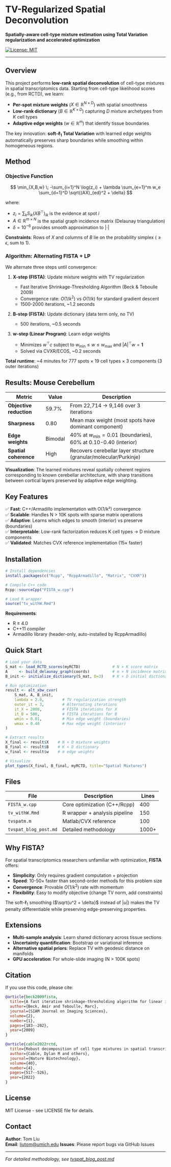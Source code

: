 # TV-Regularized Spatial Deconvolution

**Spatially-aware cell-type mixture estimation using Total Variation regularization and accelerated optimization**

[![License: MIT](https://img.shields.io/badge/License-MIT-yellow.svg)](https://opensource.org/licenses/MIT)

---

## Overview

This project performs **low-rank spatial deconvolution** of cell-type mixtures in spatial transcriptomics data. Starting from cell-type likelihood scores (e.g., from RCTD), we learn:

- **Per-spot mixture weights** ($X \in \mathbb{R}^{N \times D}$) with spatial smoothness
- **Low-rank dictionary** ($B \in \mathbb{R}^{K \times D}$) capturing $D$ mixture archetypes from $K$ cell types
- **Adaptive edge weights** ($w \in \mathbb{R}^m$) that identify tissue boundaries

The key innovation: **soft-$\ell_1$ Total Variation** with learned edge weights automatically preserves sharp boundaries while smoothing within homogeneous regions.

## Method

### Objective Function

$$
\min_{X,B,w} \; -\sum_{i=1}^N \log(z_i) + \lambda \sum_{e=1}^m w_e \sum_{d=1}^D \sqrt{(AX)_{ed}^2 + \delta}
$$

where:
- $z_i = \sum_k S_{ik}(XB^\top)_{ik}$ is the evidence at spot $i$
- $A \in \mathbb{R}^{m \times N}$ is the spatial graph incidence matrix (Delaunay triangulation)
- $\delta = 10^{-6}$ provides smooth approximation to $|\cdot|$

**Constraints**: Rows of $X$ and columns of $B$ lie on the probability simplex ($\geq \epsilon$, sum to 1).

### Algorithm: Alternating FISTA + LP

We alternate three steps until convergence:

1. **X-step (FISTA)**: Update mixture weights with TV regularization
   - Fast Iterative Shrinkage-Thresholding Algorithm (Beck & Teboulle 2009)
   - Convergence rate: $O(1/k^2)$ vs $O(1/k)$ for standard gradient descent
   - 1500-2000 iterations, ~1.2 seconds

2. **B-step (FISTA)**: Update dictionary (data term only, no TV)
   - 500 iterations, ~0.5 seconds

3. **w-step (Linear Program)**: Learn edge weights
   - Minimizes $w^\top c$ subject to $w_{\min} \leq w \leq w_{\max}$ and $|A|^\top w = \mathbf{1}$
   - Solved via CVXR/ECOS, ~0.2 seconds

**Total runtime**: ~4 minutes for 777 spots × 19 cell types × 3 components (3 outer iterations)

## Results: Mouse Cerebellum

| Metric | Value | Description |
|--------|-------|-------------|
| **Objective reduction** | 59.7% | From 22,714 → 9,146 over 3 iterations |
| **Sharpness** | 0.80 | Mean max weight (most spots have dominant component) |
| **Edge weights** | Bimodal | 40% at $w_{\min}=0.01$ (boundaries), 60% at 0.10-0.40 (interior) |
| **Spatial coherence** | High | Recovers cerebellar layer structure (granular/molecular/Purkinje) |

**Visualization**: The learned mixtures reveal spatially coherent regions corresponding to known cerebellar architecture, with sharp transitions between cortical layers preserved by adaptive edge weighting.

## Key Features

✅ **Fast**: C++/Armadillo implementation with O(1/k²) convergence  
✅ **Scalable**: Handles N > 10K spots with sparse matrix operations  
✅ **Adaptive**: Learns which edges to smooth (interior) vs preserve (boundaries)  
✅ **Interpretable**: Low-rank factorization reduces K cell types → D mixture components  
✅ **Validated**: Matches CVX reference implementation (15× faster)

## Installation

```r
# Install dependencies
install.packages(c("Rcpp", "RcppArmadillo", "Matrix", "CVXR"))

# Compile C++ code
Rcpp::sourceCpp("FISTA_w.cpp")

# Load R wrapper
source("tv_withW.Rmd")
```

**Requirements**:
- R ≥ 4.0
- C++11 compiler
- Armadillo library (header-only, auto-installed by RcppArmadillo)

## Quick Start

```r
# Load your data
S_mat <- load_RCTD_scores(myRCTD)              # N × K score matrix
A     <- build_delaunay_graph(coords)          # m × N incidence matrix  
B_init <- initialize_dictionary(S_mat, D=3)    # K × D initial dictionary

# Run optimization
result <- alt_xbw_cvxr(
    S_mat, A, B_init,
    lambda = 2.0,        # TV regularization strength
    outer_it = 3,        # Alternating iterations
    it_X = 2000,         # FISTA iterations for X
    it_B = 500,          # FISTA iterations for B
    wmin = 0.01,         # Min edge weight (boundaries)
    wmax = 0.40          # Max edge weight (interior)
)

# Extract results
X_final <- result$X    # N × D mixture weights
B_final <- result$B    # K × D dictionary
w_final <- result$w    # m edge weights

# Visualize
plot_types(X_final, B_final, myRCTD, title="Spatial Mixtures")
```

## Files

| File | Description | Lines |
|------|-------------|-------|
| `FISTA_w.cpp` | Core optimization (C++/Rcpp) | 400 |
| `tv_withW.Rmd` | R wrapper + analysis pipeline | 150 |
| `tvspatm.m` | Matlab/CVX reference | 100 |
| `tvspat_blog_post.md` | Detailed methodology | 1000+ |

## Why FISTA?

For spatial transcriptomics researchers unfamiliar with optimization, **FISTA** offers:

- **Simplicity**: Only requires gradient computation + projection
- **Speed**: 10-50× faster than second-order methods for this problem size
- **Convergence**: Provable $O(1/k^2)$ rate with momentum
- **Flexibility**: Easy to modify objective (change TV norm, add constraints)

The soft-$\ell_1$ smoothing ($\sqrt{u^2 + \delta}$ instead of $|u|$) makes the TV penalty differentiable while preserving edge-preserving properties.

## Extensions

- **Multi-sample analysis**: Learn shared dictionary across tissue sections
- **Uncertainty quantification**: Bootstrap or variational inference
- **Alternative spatial priors**: Replace TV with geodesic distance on manifolds
- **GPU acceleration**: For whole-slide imaging (N > 100K spots)

## Citation

If you use this code, please cite:

```bibtex
@article{beck2009fista,
  title={A fast iterative shrinkage-thresholding algorithm for linear inverse problems},
  author={Beck, Amir and Teboulle, Marc},
  journal={SIAM Journal on Imaging Sciences},
  volume={2},
  number={1},
  pages={183--202},
  year={2009}
}

@article{cable2022rctd,
  title={Robust decomposition of cell type mixtures in spatial transcriptomics},
  author={Cable, Dylan M and others},
  journal={Nature Biotechnology},
  volume={40},
  number={4},
  pages={517--526},
  year={2022}
}
```

## License

MIT License - see LICENSE file for details.

## Contact

**Author**: Tom Liu  
**Email**: liutom@umich.edu
**Issues**: Please report bugs via GitHub Issues

---

*For detailed methodology, see [tvspat_blog_post.md](tvspat_blog_post.md)*
